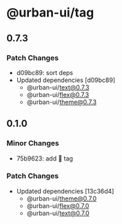 # @urban-ui/tag

## 0.7.3

### Patch Changes

- d09bc89: sort deps
- Updated dependencies [d09bc89]
  - @urban-ui/text@0.7.3
  - @urban-ui/flex@0.7.3
  - @urban-ui/theme@0.7.3

## 0.1.0

### Minor Changes

- 75b9623: add :rocket: tag

### Patch Changes

- Updated dependencies [13c36d4]
  - @urban-ui/theme@0.7.0
  - @urban-ui/flex@0.7.0
  - @urban-ui/text@0.7.0
